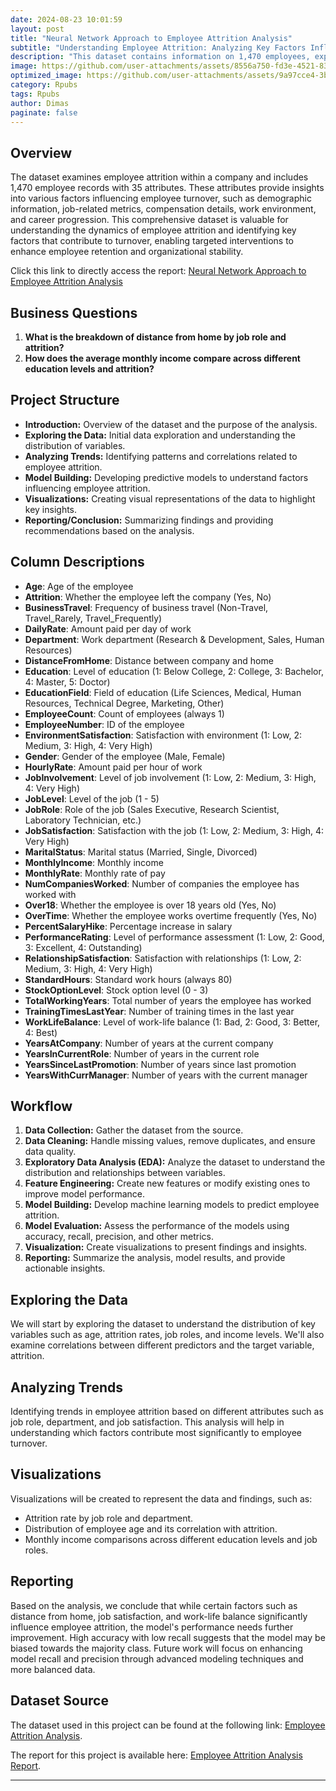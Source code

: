 ```yaml
---
date: 2024-08-23 10:01:59
layout: post
title: "Neural Network Approach to Employee Attrition Analysis"
subtitle: "Understanding Employee Attrition: Analyzing Key Factors Influencing Turnover in the Workplace"
description: "This dataset contains information on 1,470 employees, exploring various demographic, job-related, and environmental factors to analyze patterns and drivers of employee attrition."
image: https://github.com/user-attachments/assets/8556a750-fd3e-4521-8332-b100424b52ea
optimized_image: https://github.com/user-attachments/assets/9a97cce4-3b47-4576-b36b-e905842b57d3
category: Rpubs
tags: Rpubs
author: Dimas
paginate: false
---
```



## Overview

The dataset examines employee attrition within a company and includes 1,470 employee records with 35 attributes. These attributes provide insights into various factors influencing employee turnover, such as demographic information, job-related metrics, compensation details, work environment, and career progression. This comprehensive dataset is valuable for understanding the dynamics of employee attrition and identifying key factors that contribute to turnover, enabling targeted interventions to enhance employee retention and organizational stability.

Click this link to directly access the report: [Neural Network Approach to Employee Attrition Analysis](https://rpubs.com/senddimas/1212700)

## Business Questions

1. **What is the breakdown of distance from home by job role and attrition?**
2. **How does the average monthly income compare across different education levels and attrition?**

## Project Structure

- **Introduction:** Overview of the dataset and the purpose of the analysis.
- **Exploring the Data:** Initial data exploration and understanding the distribution of variables.
- **Analyzing Trends:** Identifying patterns and correlations related to employee attrition.
- **Model Building:** Developing predictive models to understand factors influencing employee attrition.
- **Visualizations:** Creating visual representations of the data to highlight key insights.
- **Reporting/Conclusion:** Summarizing findings and providing recommendations based on the analysis.

## Column Descriptions

- **Age**: Age of the employee  
- **Attrition**: Whether the employee left the company (Yes, No)  
- **BusinessTravel**: Frequency of business travel (Non-Travel, Travel_Rarely, Travel_Frequently)  
- **DailyRate**: Amount paid per day of work  
- **Department**: Work department (Research & Development, Sales, Human Resources)  
- **DistanceFromHome**: Distance between company and home  
- **Education**: Level of education (1: Below College, 2: College, 3: Bachelor, 4: Master, 5: Doctor)  
- **EducationField**: Field of education (Life Sciences, Medical, Human Resources, Technical Degree, Marketing, Other)  
- **EmployeeCount**: Count of employees (always 1)  
- **EmployeeNumber**: ID of the employee  
- **EnvironmentSatisfaction**: Satisfaction with environment (1: Low, 2: Medium, 3: High, 4: Very High)  
- **Gender**: Gender of the employee (Male, Female)  
- **HourlyRate**: Amount paid per hour of work  
- **JobInvolvement**: Level of job involvement (1: Low, 2: Medium, 3: High, 4: Very High)  
- **JobLevel**: Level of the job (1 - 5)  
- **JobRole**: Role of the job (Sales Executive, Research Scientist, Laboratory Technician, etc.)  
- **JobSatisfaction**: Satisfaction with the job (1: Low, 2: Medium, 3: High, 4: Very High)  
- **MaritalStatus**: Marital status (Married, Single, Divorced)  
- **MonthlyIncome**: Monthly income  
- **MonthlyRate**: Monthly rate of pay  
- **NumCompaniesWorked**: Number of companies the employee has worked with  
- **Over18**: Whether the employee is over 18 years old (Yes, No)  
- **OverTime**: Whether the employee works overtime frequently (Yes, No)  
- **PercentSalaryHike**: Percentage increase in salary  
- **PerformanceRating**: Level of performance assessment (1: Low, 2: Good, 3: Excellent, 4: Outstanding)  
- **RelationshipSatisfaction**: Satisfaction with relationships (1: Low, 2: Medium, 3: High, 4: Very High)  
- **StandardHours**: Standard work hours (always 80)  
- **StockOptionLevel**: Stock option level (0 - 3)  
- **TotalWorkingYears**: Total number of years the employee has worked  
- **TrainingTimesLastYear**: Number of training times in the last year  
- **WorkLifeBalance**: Level of work-life balance (1: Bad, 2: Good, 3: Better, 4: Best)  
- **YearsAtCompany**: Number of years at the current company  
- **YearsInCurrentRole**: Number of years in the current role  
- **YearsSinceLastPromotion**: Number of years since last promotion  
- **YearsWithCurrManager**: Number of years with the current manager  


## Workflow

1. **Data Collection:** Gather the dataset from the source.
2. **Data Cleaning:** Handle missing values, remove duplicates, and ensure data quality.
3. **Exploratory Data Analysis (EDA):** Analyze the dataset to understand the distribution and relationships between variables.
4. **Feature Engineering:** Create new features or modify existing ones to improve model performance.
5. **Model Building:** Develop machine learning models to predict employee attrition.
6. **Model Evaluation:** Assess the performance of the models using accuracy, recall, precision, and other metrics.
7. **Visualization:** Create visualizations to present findings and insights.
8. **Reporting:** Summarize the analysis, model results, and provide actionable insights.

## Exploring the Data

We will start by exploring the dataset to understand the distribution of key variables such as age, attrition rates, job roles, and income levels. We'll also examine correlations between different predictors and the target variable, attrition.

## Analyzing Trends

Identifying trends in employee attrition based on different attributes such as job role, department, and job satisfaction. This analysis will help in understanding which factors contribute most significantly to employee turnover.

## Visualizations

Visualizations will be created to represent the data and findings, such as:

- Attrition rate by job role and department.
- Distribution of employee age and its correlation with attrition.
- Monthly income comparisons across different education levels and job roles.

## Reporting

Based on the analysis, we conclude that while certain factors such as distance from home, job satisfaction, and work-life balance significantly influence employee attrition, the model's performance needs further improvement. High accuracy with low recall suggests that the model may be biased towards the majority class. Future work will focus on enhancing model recall and precision through advanced modeling techniques and more balanced data.

## Dataset Source

The dataset used in this project can be found at the following link: [Employee Attrition Analysis](https://www.kaggle.com/pavansubhasht/ibm-hr-analytics-attrition-dataset).

The report for this project is available here: [Employee Attrition Analysis Report](https://rpubs.com/senddimas/1212700).

---
